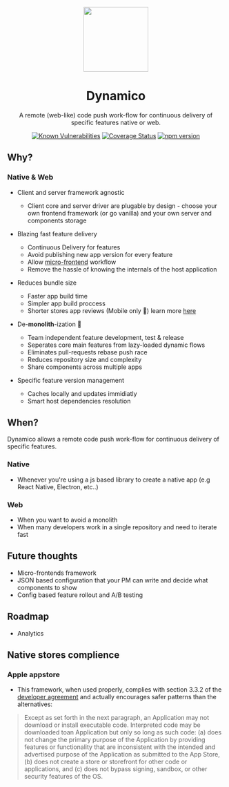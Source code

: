 <p align="center">
  <img width="150" src="https://user-images.githubusercontent.com/6004537/58460249-e6fb7600-8135-11e9-80c7-49fa170cbc2e.png" />
</p>

<h1 align="center">Dynamico</h1>

<div align="center">

A remote (web-like) code push work-flow for continuous delivery of specific features native or web.

[![Known Vulnerabilities](https://snyk.io/test/github/soluto/dynamico/badge.svg)](https://snyk.io/test/github/soluto/dynamico) [![Coverage Status](https://coveralls.io/repos/github/Soluto/dynamico/badge.svg?branch=master)](https://coveralls.io/github/Soluto/dynamico?branch=master) [![npm version](https://badge.fury.io/js/%40dynamico%2Fcore.svg)](https://badge.fury.io/js/%40dynamico%2Fcore)

</div>

## Why?
<!-- In the growing web of today, when frameworks are constantly changing and it seems hard to keep track of the new trends and -->

### Native & Web
- Client and server framework agnostic
    - Client core and server driver are plugable by design - choose your own frontend framework (or go vanilla) and your own server and components storage
 
- Blazing fast feature delivery
    - Continuous Delivery for features
    - Avoid publishing new app version for every feature
    - Allow [micro-frontend](https://micro-frontends.org/) workflow
    - Remove the hassle of knowing the internals of the host application
        
- Reduces bundle size
    - Faster app build time
    - Simpler app build proccess
    - Shorter stores app reviews (Mobile only :pray:) learn more [here](https://hackmd.io/-LtyFtvRShCCQlWb8wI4Dg?both#Native-stores-complience)

- De-**monolith**-ization 🤯
    - Team independent feature development, test & release
    - Seperates core main features from lazy-loaded dynamic flows
    - Eliminates pull-requests rebase push race
    - Reduces repository size and complexity 
    - Share components across multiple apps

- Specific feature version management
    - Caches locally and updates immidiatly
    - Smart host dependencies resolution


## When?
Dynamico allows a remote code push work-flow for continuous delivery of specific features.

### Native
- Whenever you're using a js based library to create a native app (e.g React Native, Electron, etc..)

### Web
- When you want to avoid a monolith
- When many developers work in a single repository and need to iterate fast

## Future thoughts
- Micro-frontends framework
- JSON based configuration that your PM can write and decide what components to show
- Config based feature rollout and A/B testing

## Roadmap
- Analytics

## Native stores complience

### Apple appstore
- This framework, when used properly, complies with section 3.3.2 of the [developer agreement](https://download.developer.apple.com/Documentation/License_Agreements__Apple_Developer_Program/Apple_Developer_Program_License_Agreement_20181019.pdf) and actually encourages safer patterns than the alternatives:
> Except as set forth in the next paragraph, an Application may not download or install executable code.  Interpreted code may be downloaded toan Application but only so long as such code: (a) does not change the primary purpose of the Application by providing features or functionality that are inconsistent with the intended and advertised purpose of the Application as submitted to the App Store, (b) does not create a store or storefront for other code or applications, and \(c\) does not bypass signing, sandbox, or other security features of the OS. 
